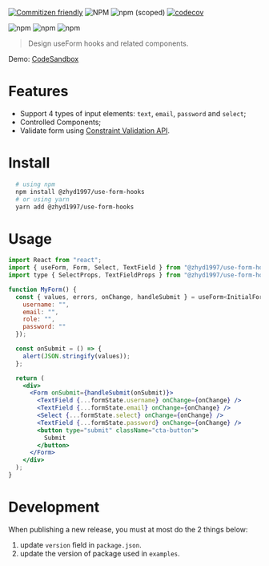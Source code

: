 [![Commitizen friendly](https://img.shields.io/badge/commitizen-friendly-brightgreen.svg)](http://commitizen.github.io/cz-cli/)
![NPM](https://img.shields.io/npm/l/@zhyd1997/use-form-hooks)
![npm (scoped)](https://img.shields.io/npm/v/@zhyd1997/use-form-hooks)
[![codecov](https://codecov.io/gh/zhyd1997/useForm/branch/main/graph/badge.svg?token=8VLNN86IK0)](https://codecov.io/gh/zhyd1997/useForm)

![npm](https://img.shields.io/npm/dw/@zhyd1997/use-form-hooks?style=for-the-badge)
![npm](https://img.shields.io/npm/dm/@zhyd1997/use-form-hooks?style=for-the-badge)
![npm](https://img.shields.io/npm/dt/@zhyd1997/use-form-hooks?style=for-the-badge)

> Design useForm hooks and related components.

Demo: [CodeSandbox](https://codesandbox.io/s/blissful-browser-fop66?file=/src/components/BusinessForm.tsx)

# Features

- Support 4 types of input elements: `text`, `email`, `password` and `select`;
- Controlled Components;
- Validate form using [Constraint Validation API](https://developer.mozilla.org/en-US/docs/Web/API/Constraint_validation).

# Install

```bash
  # using npm
  npm install @zhyd1997/use-form-hooks
  # or using yarn
  yarn add @zhyd1997/use-form-hooks
```

# Usage

```jsx
import React from "react";
import { useForm, Form, Select, TextField } from "@zhyd1997/use-form-hooks";
import type { SelectProps, TextFieldProps } from "@zhyd1997/use-form-hooks";

function MyForm() {
  const { values, errors, onChange, handleSubmit } = useForm<InitialFormState>({
    username: "",
    email: "",
    role: "",
    password: ""
  });

  const onSubmit = () => {
    alert(JSON.stringify(values));
  };

  return (
    <div>
      <Form onSubmit={handleSubmit(onSubmit)}>
        <TextField {...formState.username} onChange={onChange} />
        <TextField {...formState.email} onChange={onChange} />
        <Select {...formState.select} onChange={onChange} />
        <TextField {...formState.password} onChange={onChange} />
        <button type="submit" className="cta-button">
          Submit
        </button>
      </Form>
    </div>
  );
}
```

# Development
When publishing a new release, you must at most do the 2 things below:

1. update `version` field in `package.json`.
2. update the version of package used in `examples`.
